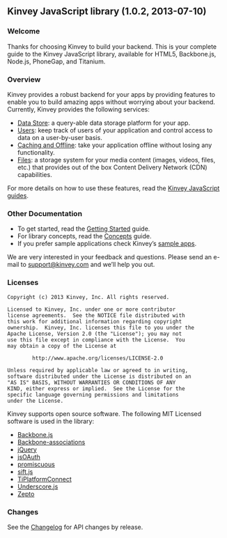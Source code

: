 ## Kinvey JavaScript library (1.0.2, 2013-07-10)

### Welcome
Thanks for choosing Kinvey to build your backend. This is your complete guide to the Kinvey JavaScript library, available for HTML5, Backbone.js, Node.js, PhoneGap, and Titanium.

### Overview
Kinvey provides a robust backend for your apps by providing features to enable you to build amazing apps without worrying about your backend. Currently, Kinvey provides the following services:

* [Data Store](/guides/datastore): a query-able data storage platform for your app. 
* [Users](/guides/users): keep track of users of your application and control access to data on a user-by-user basis.
* [Caching and Offline](/guides/caching-offline): take your application offline without losing any functionality.
* [Files](/guides/files): a storage system for your media content (images, videos, files, etc.) that provides out of the box Content Delivery Network (CDN) capabilities.

For more details on how to use these features, read the [Kinvey JavaScript guides](/guides).

### Other Documentation
* To get started, read the [Getting Started](/guides/getting-started) guide.
* For library concepts, read the [Concepts](/guides/concepts) guide.
* If you prefer sample applications check Kinvey’s [sample apps](/samples).

We are very interested in your feedback and questions. Please send an e-mail to [support@kinvey.com](mailto:support@kinvey.com) and we’ll help you out.

### Licenses

    Copyright (c) 2013 Kinvey, Inc. All rights reserved.
    
    Licensed to Kinvey, Inc. under one or more contributor
    license agreements.  See the NOTICE file distributed with
    this work for additional information regarding copyright
    ownership.  Kinvey, Inc. licenses this file to you under the
    Apache License, Version 2.0 (the "License"); you may not
    use this file except in compliance with the License.  You
    may obtain a copy of the License at
    
            http://www.apache.org/licenses/LICENSE-2.0
    
    Unless required by applicable law or agreed to in writing,
    software distributed under the License is distributed on an
    "AS IS" BASIS, WITHOUT WARRANTIES OR CONDITIONS OF ANY
    KIND, either express or implied.  See the License for the
    specific language governing permissions and limitations
    under the License.

Kinvey supports open source software. The following MIT Licensed software is used in the library:

* [Backbone.js](http://backbonejs.org/)
* [Backbone-associations](https://github.com/dhruvaray/backbone-associations)
* [jQuery](http://jquery.com/)
* [jsOAuth](https://github.com/bytespider/jsOAuth)
* [promiscuous](https://github.com/RubenVerborgh/promiscuous/)
* [sift.js](https://github.com/crcn/sift.js)
* [TiPlatformConnect](https://github.com/k0sukey/TiPlatformConnect)
* [Underscore.js](http://underscorejs.org/)
* [Zepto](http://zeptojs.com/)

### Changes
See the [Changelog](/downloads) for API changes by release.